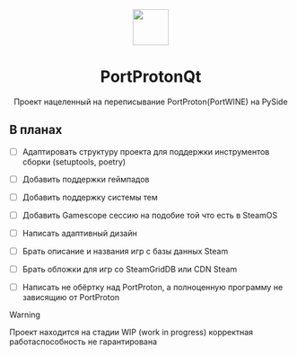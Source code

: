 <div align="center">
  <img src="https://raw.githubusercontent.com/Castro-Fidel/PortWINE/master/data_from_portwine/img/gui/portproton.svg" width="64">
  <h1 align="center">PortProtonQt</h1>
  <p align="center">Проект нацеленный на переписывание PortProton(PortWINE) на PySide</p>
</div>

## В планах

- [ ] Адаптировать структуру проекта для поддержки инструментов сборки (setuptools, poetry)
- [ ] Добавить поддержки геймпадов
- [ ] Добавить поддержку системы тем
- [ ] Добавить Gamescope сессию на подобие той что есть в SteamOS
- [ ] Написать адаптивный дизайн
- [ ] Брать описание и названия игр с базы данных Steam
- [ ] Брать обложки для игр со SteamGridDB или CDN Steam
- [ ] Написать не обёртку над PortProton, а полноценную программу не зависящию от PortProton


> [!WARNING]  
> Проект находится на стадии WIP (work in progress) корректная работаспособность не гарантирована
